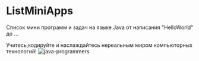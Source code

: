 # ListMiniApps
Список мини программ и задач на языке Java от написания "HelloWorld" до ...

Учитесь,кодируйте и наслаждайтесь нереальным миром компьюторных технологий!
![java-programmers](https://github.com/user-attachments/assets/fb5ab63b-2574-48a5-9a34-4b30f3f98827)
